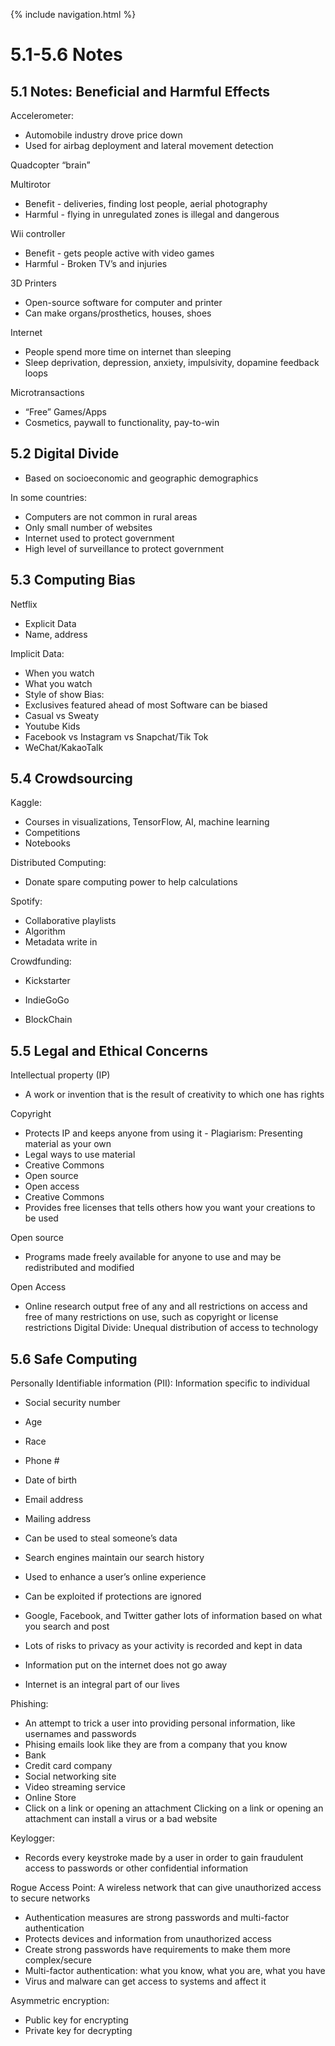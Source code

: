 {% include navigation.html %}

# 5.1-5.6 Notes

## 5.1 Notes: Beneficial and Harmful Effects
Accelerometer:
- Automobile industry drove price down
- Used for airbag deployment and lateral movement detection

Quadcopter “brain”

Multirotor
- Benefit - deliveries, finding lost people, aerial photography
- Harmful - flying in unregulated zones is illegal and dangerous

Wii controller
- Benefit - gets people active with video games
- Harmful - Broken TV’s and injuries
 
3D Printers
- Open-source software for computer and printer
- Can make organs/prosthetics, houses, shoes

Internet
- People spend more time on internet than sleeping
- Sleep deprivation, depression, anxiety, impulsivity, dopamine feedback loops

Microtransactions
- “Free” Games/Apps
- Cosmetics, paywall to functionality, pay-to-win


## 5.2 Digital Divide
- Based on socioeconomic and geographic demographics

In some countries:
- Computers are not common in rural areas
- Only small number of websites
- Internet used to protect government
- High level of surveillance to protect government


## 5.3 Computing Bias
Netflix
- Explicit Data
- Name, address

Implicit Data:
- When you watch
- What you watch
- Style of show
 Bias:
- Exclusives featured ahead of most Software can be biased
- Casual vs Sweaty
- Youtube Kids
- Facebook vs Instagram vs Snapchat/Tik Tok
- WeChat/KakaoTalk


## 5.4 Crowdsourcing
Kaggle:
- Courses in visualizations, TensorFlow, AI, machine learning
- Competitions
- Notebooks

Distributed Computing:
- Donate spare computing power to help calculations

Spotify:
- Collaborative playlists
- Algorithm
- Metadata write in

Crowdfunding:
- Kickstarter
- IndieGoGo

- BlockChain


## 5.5 Legal and Ethical Concerns
Intellectual property (IP)
- A work or invention that is the result of creativity to which one has rights

Copyright
- Protects IP and keeps anyone from using it
- Plagiarism: Presenting material as your own
- Legal ways to use material
- Creative Commons
- Open source
- Open access
- Creative Commons
- Provides free licenses that tells others how you want your creations to be used

Open source
- Programs made freely available for anyone to use and may be redistributed and modified

Open Access
- Online research output free of any and all restrictions on access and free of many restrictions on use, such as copyright or license restrictions
Digital Divide: Unequal distribution of access to technology


## 5.6 Safe Computing
Personally Identifiable information (PII): Information specific to individual
- Social security number
- Age
- Race
- Phone #
- Date of birth
- Email address
- Mailing address
- Can be used to steal someone’s data
- Search engines maintain our search history
- Used to enhance a user’s online experience
- Can be exploited if protections are ignored

- Google, Facebook, and Twitter gather lots of information based on what you search and post
- Lots of risks to privacy as your activity is recorded and kept in data
- Information put on the internet does not go away
- Internet is an integral part of our lives

Phishing:
- An attempt to trick a user into providing personal information, like usernames and passwords
- Phising emails look like they are from a company that you know
- Bank
- Credit card company
- Social networking site
- Video streaming service
- Online Store
- Click on a link or opening an attachment
Clicking on a link or opening an attachment can install a virus or a bad website

Keylogger:
- Records every keystroke made by a user in order to gain fraudulent access to passwords or other confidential information

Rogue Access Point: A wireless network that can give unauthorized access to secure networks
- Authentication measures are strong passwords and multi-factor authentication
- Protects devices and information from unauthorized access
- Create strong passwords have requirements to make them more complex/secure
- Multi-factor authentication: what you know, what you are, what you have
- Virus and malware can get access to systems and affect it

Asymmetric encryption:
- Public key for encrypting
- Private key for decrypting


